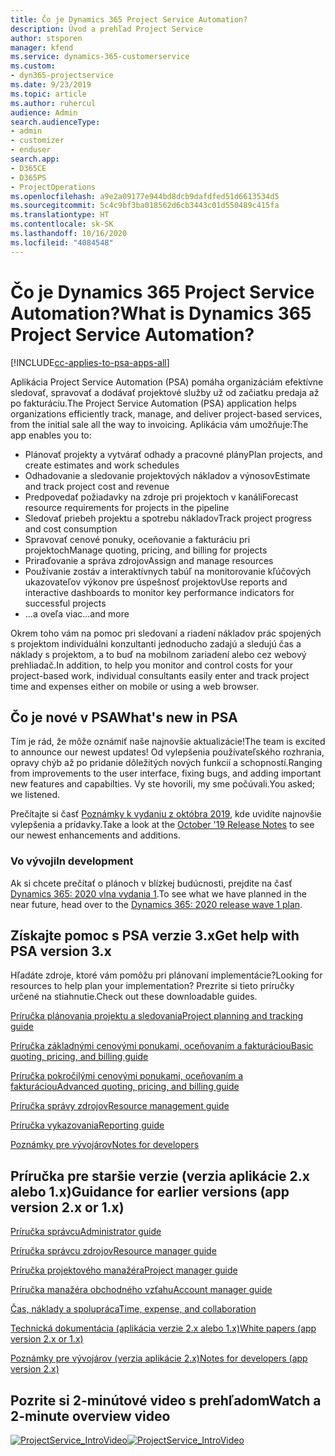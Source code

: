 ```yaml
---
title: Čo je Dynamics 365 Project Service Automation?
description: Úvod a prehľad Project Service
author: stsporen
manager: kfend
ms.service: dynamics-365-customerservice
ms.custom:
- dyn365-projectservice
ms.date: 9/23/2019
ms.topic: article
ms.author: ruhercul
audience: Admin
search.audienceType:
- admin
- customizer
- enduser
search.app:
- D365CE
- D365PS
- ProjectOperations
ms.openlocfilehash: a9e2a09177e944bd8dcb9dafdfed51d6613534d5
ms.sourcegitcommit: 5c4c9bf3ba018562d6cb3443c01d550489c415fa
ms.translationtype: HT
ms.contentlocale: sk-SK
ms.lasthandoff: 10/16/2020
ms.locfileid: "4084548"
---
```

# <a name="what-is-dynamics-365-project-service-automation"></a><span data-ttu-id="fc847-103">Čo je Dynamics 365 Project Service Automation?</span><span class="sxs-lookup"><span data-stu-id="fc847-103">What is Dynamics 365 Project Service Automation?</span></span>

[!INCLUDE[cc-applies-to-psa-apps-all](../includes/cc-applies-to-psa-apps-all.md)]

<span data-ttu-id="fc847-104">Aplikácia Project Service Automation (PSA) pomáha organizáciám efektívne sledovať, spravovať a dodávať projektové služby už od začiatku predaja až po fakturáciu.</span><span class="sxs-lookup"><span data-stu-id="fc847-104">The Project Service Automation (PSA) application helps organizations efficiently track, manage, and deliver project-based services, from the initial sale all the way to invoicing.</span></span> <span data-ttu-id="fc847-105">Aplikácia vám umožňuje:</span><span class="sxs-lookup"><span data-stu-id="fc847-105">The app enables you to:</span></span>

- <span data-ttu-id="fc847-106">Plánovať projekty a vytvárať odhady a pracovné plány</span><span class="sxs-lookup"><span data-stu-id="fc847-106">Plan projects, and create estimates and work schedules</span></span>
- <span data-ttu-id="fc847-107">Odhadovanie a sledovanie projektových nákladov a výnosov</span><span class="sxs-lookup"><span data-stu-id="fc847-107">Estimate and track project cost and revenue</span></span>
- <span data-ttu-id="fc847-108">Predpovedať požiadavky na zdroje pri projektoch v kanáli</span><span class="sxs-lookup"><span data-stu-id="fc847-108">Forecast resource requirements for projects in the pipeline</span></span>
- <span data-ttu-id="fc847-109">Sledovať priebeh projektu a spotrebu nákladov</span><span class="sxs-lookup"><span data-stu-id="fc847-109">Track project progress and cost consumption</span></span>
- <span data-ttu-id="fc847-110">Spravovať cenové ponuky, oceňovanie a fakturáciu pri projektoch</span><span class="sxs-lookup"><span data-stu-id="fc847-110">Manage quoting, pricing, and billing for projects</span></span>
- <span data-ttu-id="fc847-111">Priraďovanie a správa zdrojov</span><span class="sxs-lookup"><span data-stu-id="fc847-111">Assign and manage resources</span></span>
- <span data-ttu-id="fc847-112">Používanie zostáv a interaktívnych tabúľ na monitorovanie kľúčových ukazovateľov výkonov pre úspešnosť projektov</span><span class="sxs-lookup"><span data-stu-id="fc847-112">Use reports and interactive dashboards to monitor key performance indicators for successful projects</span></span>
- <span data-ttu-id="fc847-113">...a oveľa viac</span><span class="sxs-lookup"><span data-stu-id="fc847-113">...and more</span></span>

<span data-ttu-id="fc847-114">Okrem toho vám na pomoc pri sledovaní a riadení nákladov prác spojených s projektom individuálni konzultanti jednoducho zadajú a sledujú čas a náklady s projektom, a to buď na mobilnom zariadení alebo cez webový prehliadač.</span><span class="sxs-lookup"><span data-stu-id="fc847-114">In addition, to help you monitor and control costs for your project-based work, individual consultants easily enter and track project time and expenses either on mobile or using a web browser.</span></span>

## <a name="whats-new-in-psa"></a><span data-ttu-id="fc847-115">Čo je nové v PSA</span><span class="sxs-lookup"><span data-stu-id="fc847-115">What's new in PSA</span></span>
<span data-ttu-id="fc847-116">Tím je rád, že môže oznámiť naše najnovšie aktualizácie!</span><span class="sxs-lookup"><span data-stu-id="fc847-116">The team is excited to announce our newest updates!</span></span> <span data-ttu-id="fc847-117">Od vylepšenia používateľského rozhrania, opravy chýb až po pridanie dôležitých nových funkcií a schopností.</span><span class="sxs-lookup"><span data-stu-id="fc847-117">Ranging from improvements to the user interface, fixing bugs, and adding important new features and capabilties.</span></span> <span data-ttu-id="fc847-118">Vy ste hovorili, my sme počúvali.</span><span class="sxs-lookup"><span data-stu-id="fc847-118">You asked; we listened.</span></span>

<span data-ttu-id="fc847-119">Prečítajte si časť [Poznámky k vydaniu z októbra 2019](https://docs.microsoft.com/dynamics365-release-plan/2019wave2/index), kde uvidíte najnovšie vylepšenia a prídavky.</span><span class="sxs-lookup"><span data-stu-id="fc847-119">Take a look at the [October '19 Release Notes](https://docs.microsoft.com/dynamics365-release-plan/2019wave2/index) to see our newest enhancements and additions.</span></span>

### <a name="in-development"></a><span data-ttu-id="fc847-120">Vo vývoji</span><span class="sxs-lookup"><span data-stu-id="fc847-120">In development</span></span>
<span data-ttu-id="fc847-121">Ak si chcete prečítať o plánoch v blízkej budúcnosti, prejdite na časť [Dynamics 365: 2020 vlna vydania 1](https://docs.microsoft.com/dynamics365-release-plan/2020wave1/index).</span><span class="sxs-lookup"><span data-stu-id="fc847-121">To see what we have planned in the near future, head over to the [Dynamics 365: 2020 release wave 1 plan](https://docs.microsoft.com/dynamics365-release-plan/2020wave1/index).</span></span>

## <a name="get-help-with-psa-version-3x"></a><span data-ttu-id="fc847-122">Získajte pomoc s PSA verzie 3.x</span><span class="sxs-lookup"><span data-stu-id="fc847-122">Get help with PSA version 3.x</span></span>
<span data-ttu-id="fc847-123">Hľadáte zdroje, ktoré vám pomôžu pri plánovaní implementácie?</span><span class="sxs-lookup"><span data-stu-id="fc847-123">Looking for resources to help plan your implementation?</span></span> <span data-ttu-id="fc847-124">Prezrite si tieto príručky určené na stiahnutie.</span><span class="sxs-lookup"><span data-stu-id="fc847-124">Check out these downloadable guides.</span></span>

 [<span data-ttu-id="fc847-125">Príručka plánovania projektu a sledovania</span><span class="sxs-lookup"><span data-stu-id="fc847-125">Project planning and tracking guide</span></span>](../psa/implementation-guides/project-planning-tracking.md)

 [<span data-ttu-id="fc847-126">Príručka základnými cenovými ponukami, oceňovaním a fakturáciou</span><span class="sxs-lookup"><span data-stu-id="fc847-126">Basic quoting, pricing, and billing guide</span></span>](../psa/implementation-guides/begin-quoting-pricing-billing.md)

 [<span data-ttu-id="fc847-127">Príručka pokročilými cenovými ponukami, oceňovaním a fakturáciou</span><span class="sxs-lookup"><span data-stu-id="fc847-127">Advanced quoting, pricing, and billing guide</span></span>](../psa/implementation-guides/adv-quoting-pricing-billing.md)

 [<span data-ttu-id="fc847-128">Príručka správy zdrojov</span><span class="sxs-lookup"><span data-stu-id="fc847-128">Resource management guide</span></span>](../psa/implementation-guides/resource-management-guide.md)

 [<span data-ttu-id="fc847-129">Príručka vykazovania</span><span class="sxs-lookup"><span data-stu-id="fc847-129">Reporting guide</span></span>](../psa/implementation-guides/reporting-guide.md)

 [<span data-ttu-id="fc847-130">Poznámky pre vývojárov</span><span class="sxs-lookup"><span data-stu-id="fc847-130">Notes for developers</span></span>](../psa/developer-guides/overview-dev-notes-v3.x.md)

## <a name="guidance-for-earlier-versions-app-version-2x-or-1x"></a><span data-ttu-id="fc847-131">Príručka pre staršie verzie (verzia aplikácie 2.x alebo 1.x)</span><span class="sxs-lookup"><span data-stu-id="fc847-131">Guidance for earlier versions (app version 2.x or 1.x)</span></span>
 [<span data-ttu-id="fc847-132">Príručka správcu</span><span class="sxs-lookup"><span data-stu-id="fc847-132">Administrator guide</span></span>](../psa/admin-guide.md)

 [<span data-ttu-id="fc847-133">Príručka správcu zdrojov</span><span class="sxs-lookup"><span data-stu-id="fc847-133">Resource manager guide</span></span>](../psa/resource-manager-guide.md)

 [<span data-ttu-id="fc847-134">Príručka projektového manažéra</span><span class="sxs-lookup"><span data-stu-id="fc847-134">Project manager guide</span></span>](../psa/project-manager-guide.md)

 [<span data-ttu-id="fc847-135">Príručka manažéra obchodného vzťahu</span><span class="sxs-lookup"><span data-stu-id="fc847-135">Account manager guide</span></span>](../psa/account-manager-guide.md)

 [<span data-ttu-id="fc847-136">Čas, náklady a spolupráca</span><span class="sxs-lookup"><span data-stu-id="fc847-136">Time, expense, and collaboration</span></span>](../psa/time-expense-collaboration-guide.md)

 [<span data-ttu-id="fc847-137">Technická dokumentácia (aplikácia verzie 2.x alebo 1.x)</span><span class="sxs-lookup"><span data-stu-id="fc847-137">White papers (app version 2.x or 1.x)</span></span>](../psa/white-papers.md)

 [<span data-ttu-id="fc847-138">Poznámky pre vývojárov (verzia aplikácie 2.x)</span><span class="sxs-lookup"><span data-stu-id="fc847-138">Notes for developers (app version 2.x)</span></span>](../psa/developer-guides/add-custom-qoi-forms-v2.x.md)

 ## <a name="watch-a-2-minute-overview-video"></a><span data-ttu-id="fc847-139">Pozrite si 2-minútové video s prehľadom</span><span class="sxs-lookup"><span data-stu-id="fc847-139">Watch a 2-minute overview video</span></span>
 <a name="heroArea"></a> <span data-ttu-id="fc847-140">[![ProjectService_IntroVideo](../psa/media/project-service-intro-video.png "ProjectService_IntroVideo")](https://go.microsoft.com/fwlink/p/?LinkId=799457)</span><span class="sxs-lookup"><span data-stu-id="fc847-140">[![ProjectService_IntroVideo](../psa/media/project-service-intro-video.png "ProjectService_IntroVideo")](https://go.microsoft.com/fwlink/p/?LinkId=799457)</span></span>


